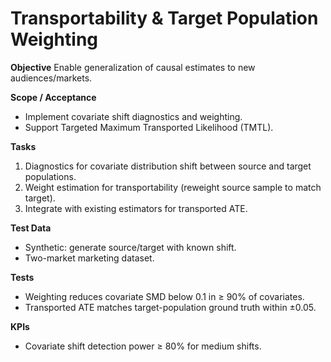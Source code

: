# Transportability & Target Population Weighting

**Objective**
Enable generalization of causal estimates to new audiences/markets.

**Scope / Acceptance**
- Implement covariate shift diagnostics and weighting.
- Support Targeted Maximum Transported Likelihood (TMTL).

**Tasks**
1. Diagnostics for covariate distribution shift between source and target populations.
2. Weight estimation for transportability (reweight source sample to match target).
3. Integrate with existing estimators for transported ATE.

**Test Data**
- Synthetic: generate source/target with known shift.
- Two-market marketing dataset.

**Tests**
- Weighting reduces covariate SMD below 0.1 in ≥ 90% of covariates.
- Transported ATE matches target-population ground truth within ±0.05.

**KPIs**
- Covariate shift detection power ≥ 80% for medium shifts.
